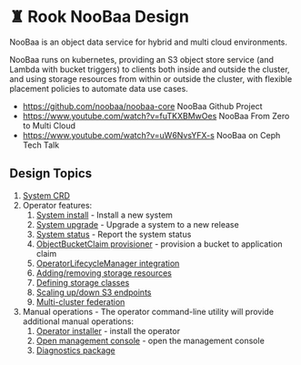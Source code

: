 # ♜ Rook NooBaa Design

NooBaa is an object data service for hybrid and multi cloud environments. 

NooBaa runs on kubernetes, providing an S3 object store service (and Lambda with bucket triggers) to clients both inside and outside the cluster, and using storage resources from within or outside the cluster, with flexible placement policies to automate data use cases.

- https://github.com/noobaa/noobaa-core       NooBaa Github Project
- https://www.youtube.com/watch?v=fuTKXBMwOes NooBaa From Zero to Multi Cloud
- https://www.youtube.com/watch?v=uW6NvsYFX-s NooBaa on Ceph Tech Talk

## Design Topics

1. [System CRD](system-crd.md)
2. Operator features:
    1. [System install](system-install.md) - Install a new system
    2. [System upgrade](system-upgrade.md) - Upgrade a system to a new release
    3. [System status](system-status.md) - Report the system status
    4. [ObjectBucketClaim provisioner](noobaa-obc.md) - provision a bucket to application claim
    5. [OperatorLifecycleManager integration](noobaa-olm.md)
    6. [Adding/removing storage resources](storage-resources.md)
    7. [Defining storage classes](storage-classes.md)
    8. [Scaling up/down S3 endpoints](endpoint-scale.md)
    9. [Multi-cluster federation](multi-cluster.md)
3. Manual operations - The operator command-line utility will provide additional manual operations:
    1. [Operator installer](operator-installer.md) - install the operator
    2. [Open management console](mgmt-console.md) - open the management console
    3. [Diagnostics package](diagnostics.md)
